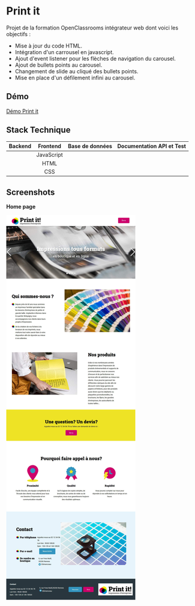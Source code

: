 # Print it

Projet de la formation OpenClassrooms intégrateur web dont voici les objectifs :

- Mise à jour du code HTML.
- Intégration d'un carrousel en javascript.
- Ajout d'event listener pour les flèches de navigation du carousel.
- Ajout de bullets points au carousel.
- Changement de slide au cliqué des bullets points.
- Mise en place d'un défilement infini au carousel.

## Démo

[Démo Print it](https://yelhie.github.io/Print_it/)

## Stack Technique

|  Backend   | Frontend | Base de données | Documentation API et Test |
|:----------:|:--------:|:---------------:|:-------------------------:|
|    |   JavaScript    |       |                  |
|  |    HTML   |                 |                   |
|  |    CSS  |               |                     |


## Screenshots

**Home page**

![Print it home page](https://github.com/Yelhie/Print_it/blob/master/screenshot/printit_2024160855.jpg)
